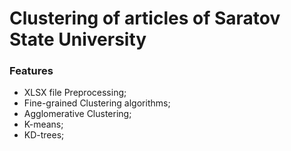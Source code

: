 # Clustering of articles of Saratov State University

### Features

- XLSX file Preprocessing;
- Fine-grained Clustering algorithms;
- Agglomerative Clustering;
- K-means;
- KD-trees;


